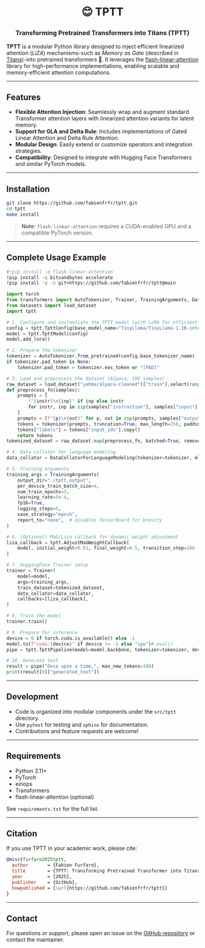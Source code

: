 <h1 align="center"> <p>😊 TPTT</p></h1>
<h3 align="center">
    <p>Transforming Pretrained Transformers into Titans (TPTT) </p>
</h3>

**TPTT** is a modular Python library designed to inject efficient linearized attention (*LiZA*) mechanisms-such as *Memory as Gate* (described in [Titans](https://arxiv.org/html/2501.00663v1))-into pretrained transformers 🤗.
It leverages the [flash-linear-attention](https://github.com/fla-org/flash-linear-attention) library for high-performance implementations, enabling scalable and memory-efficient attention computations.

---

## Features

- **Flexible Attention Injection**: Seamlessly wrap and augment standard Transformer attention layers with linearized attention variants for latent memory.
- **Support for GLA and Delta Rule**: Includes implementations of Gated Linear Attention and Delta Rule Attention.
- **Modular Design**: Easily extend or customize operators and integration strategies.
- **Compatibility**: Designed to integrate with Hugging Face Transformers and similar PyTorch models.

---

## Installation

```bash
git clone https://github.com/fabienfrfr/tptt.git
cd tptt
make install
```

> **Note**: `flash-linear-attention` requires a CUDA-enabled GPU and a compatible PyTorch version.

---

## Complete Usage Example

```bash
#!pip install -q flash-linear-attention
!pip install -q bitsandbytes accelerate
!pip install -q -U git+https://github.com/fabienfrfr/tptt@main
```

```python
import torch
from transformers import AutoTokenizer, Trainer, TrainingArguments, DataCollatorForLanguageModeling
from datasets import load_dataset
import tptt

# 1. Configure and instantiate the TPTT model (with LoRA for efficient fine-tuning)
config = tptt.TpttConfig(base_model_name="TinyLlama/TinyLlama-1.1B-intermediate-step-1431k-3T")
model = tptt.TpttModel(config)
model.add_lora()

# 2. Prepare the tokenizer
tokenizer = AutoTokenizer.from_pretrained(config.base_tokenizer_name)
if tokenizer.pad_token is None:
    tokenizer.pad_token = tokenizer.eos_token or "[PAD]"

# 3. Load and preprocess the dataset (Alpaca, 100 samples)
raw_dataset = load_dataset("yahma/alpaca-cleaned")["train"].select(range(100))
def preprocess_fn(samples):
    prompts = [
        f"{instr}\n{inp}" if inp else instr
        for instr, inp in zip(samples["instruction"], samples["input"])
    ]
    prompts = [f"{p}\n{out}" for p, out in zip(prompts, samples["output"])]
    tokens = tokenizer(prompts, truncation=True, max_length=256, padding="max_length", return_attention_mask=True)
    tokens["labels"] = tokens["input_ids"].copy()
    return tokens
tokenized_dataset = raw_dataset.map(preprocess_fn, batched=True, remove_columns=raw_dataset.column_names)

# 4. Data collator for language modeling
data_collator = DataCollatorForLanguageModeling(tokenizer=tokenizer, mlm=False)

# 5. Training arguments
training_args = TrainingArguments(
    output_dir="./tptt_output",
    per_device_train_batch_size=4,
    num_train_epochs=3,
    learning_rate=5e-4,
    fp16=True,
    logging_steps=5,
    save_strategy="epoch",
    report_to="none",  # disables TensorBoard for brevity
)

# 6. (Optional) MaG/Liza callback for dynamic weight adjustment
liza_callback = tptt.AdjustMaGWeightCallback(
    model, initial_weight=0.01, final_weight=0.5, transition_step=100
)

# 7. HuggingFace Trainer setup
trainer = Trainer(
    model=model,
    args=training_args,
    train_dataset=tokenized_dataset,
    data_collator=data_collator,
    callbacks=[liza_callback],
)

# 8. Train the model
trainer.train()

# 9. Prepare for inference
device = 0 if torch.cuda.is_available() else -1
model.to(f"cuda:{device}" if device != -1 else "cpu")#.eval()
pipe = tptt.TpttPipeline(model=model.backbone, tokenizer=tokenizer, device=device)

# 10. Generate text
result = pipe("Once upon a time,", max_new_tokens=100)
print(result[0]["generated_text"])

```

---

## Development

- Code is organized into modular components under the `src/tptt` directory.
- Use `pytest` for testing and `sphinx` for documentation.
- Contributions and feature requests are welcome!

---

## Requirements

- Python 3.11+
- PyTorch
- einops
- Transformers
- flash-linear-attention (optional)

See `requirements.txt` for the full list.

---

## Citation

If you use TPTT in your academic work, please cite:

```bibtex
@misc{furfaro2025tptt,
  author       = {Fabien Furfaro},
  title        = {TPTT: Transforming Pretrained Transformer into Titans},
  year         = {2025},
  publisher    = {GitHub},
  howpublished = {\url{https://github.com/fabienfrfr/tptt}}
}
```


---

## Contact

For questions or support, please open an issue on the [GitHub repository](https://github.com/fabienfrfr/tptt) or contact the maintainer.
